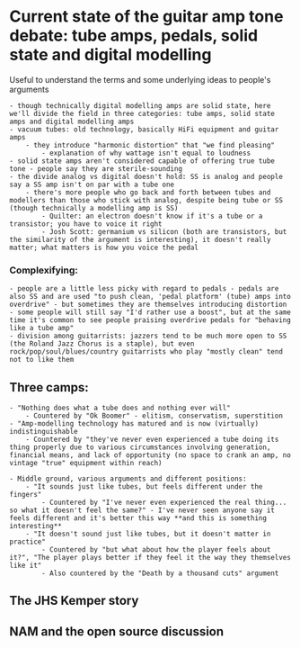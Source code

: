 # Current state of the guitar amp tone debate: tube amps, pedals, solid state and digital modelling

Useful to understand the terms and some underlying ideas to people's arguments

	- though technically digital modelling amps are solid state, here we'll divide the field in three categories: tube amps, solid state amps and digital modelling amps
	- vacuum tubes: old technology, basically HiFi equipment and guitar amps
		- they introduce "harmonic distortion" that "we find pleasing"
			- explanation of why wattage isn't equal to loudness
	- solid state amps aren't considered capable of offering true tube tone - people say they are sterile-sounding
	- the divide analog vs digital doesn't hold: SS is analog and people say a SS amp isn't on par with a tube one
		- there's more people who go back and forth between tubes and modellers than those who stick with analog, despite being tube or SS (though technically a modelling amp is SS)
			- Quilter: an electron doesn't know if it's a tube or a transistor; you have to voice it right
			- Josh Scott: germanium vs silicon (both are transistors, but the similarity of the argument is interesting), it doesn't really matter; what matters is how you voice the pedal
		
### Complexifying:
	- people are a little less picky with regard to pedals - pedals are also SS and are used "to push clean, 'pedal platform' (tube) amps into overdrive" - but sometimes they are themselves introducing distortion
	- some people will still say "I'd rather use a boost", but at the same time it's common to see people praising overdrive pedals for "behaving like a tube amp"
	- division among guitarrists: jazzers tend to be much more open to SS (the Roland Jazz Chorus is a staple), but even rock/pop/soul/blues/country guitarrists who play "mostly clean" tend not to like them
	
	
## Three camps:
	- "Nothing does what a tube does and nothing ever will"
		- Countered by "Ok Boomer" - elitism, conservatism, superstition
	- "Amp-modelling technology has matured and is now (virtually) indistinguishable
		- Countered by "they've never even experienced a tube doing its thing properly due to various circumstances involving generation, financial means, and lack of opportunity (no space to crank an amp, no vintage "true" equipment within reach)
	
	- Middle ground, various arguments and different positions:
		- "It sounds just like tubes, but feels different under the fingers"
			- Countered by "I've never even experienced the real thing... so what it doesn't feel the same?" - I've never seen anyone say it feels different and it's better this way **and this is something interesting**
		- "It doesn't sound just like tubes, but it doesn't matter in practice"
			- Countered by "but what about how the player feels about it?", "The player plays better if they feel it the way they themselves like it"
			- Also countered by the "Death by a thousand cuts" argument
			
## The JHS Kemper story

## NAM and the open source discussion
	